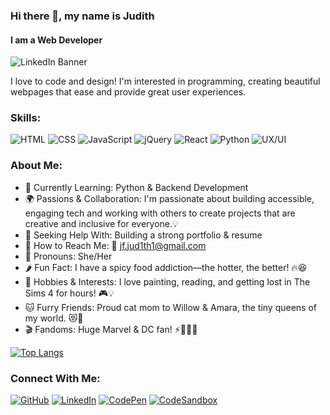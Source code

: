 ### Hi there 👋, my name is Judith 
#### I am a Web Developer 
![LinkedIn Banner](https://github.com/user-attachments/assets/0905ba41-ba81-4976-b7ba-77f9d1e6e257)


I love to code and design! I'm interested in programming, creating beautiful webpages that ease and provide great user experiences. 

### Skills:  
![HTML](https://img.shields.io/badge/HTML5-F16529?style=for-the-badge&logo=html5&logoColor=white)  ![CSS](https://img.shields.io/badge/CSS3-2965F1?style=for-the-badge&logo=css3&logoColor=white)  ![JavaScript](https://img.shields.io/badge/JavaScript-F7DF1E?style=for-the-badge&logo=javascript&logoColor=black)  ![jQuery](https://img.shields.io/badge/jQuery-0769AD?style=for-the-badge&logo=jquery&logoColor=white)  ![React](https://img.shields.io/badge/React-00D8FF?style=for-the-badge&logo=react&logoColor=black)  ![Python](https://img.shields.io/badge/Python-FFD43B?style=for-the-badge&logo=python&logoColor=darkblue)  ![UX/UI](https://img.shields.io/badge/UX/UI-FF007F?style=for-the-badge&logo=figma&logoColor=white)  

### About Me:
- 🚀 Currently Learning: Python & Backend Development
- 🌍 Passions & Collaboration: I'm passionate about building accessible, engaging tech and working with others to create projects that are creative and inclusive for everyone.💡
- 📌 Seeking Help With: Building a strong portfolio & resume
- 💌 How to Reach Me: 📧 jf.jud1th1@gmail.com
- 🌈 Pronouns: She/Her
- 🌶️ Fun Fact: I have a spicy food addiction—the hotter, the better! 🔥😆
- 🎨 Hobbies & Interests: I love painting, reading, and getting lost in The Sims 4 for hours! 🎮💡
- 🐱 Furry Friends: Proud cat mom to Willow & Amara, the tiny queens of my world. 😻🐾
- 🎬 Fandoms: Huge Marvel & DC fan! ⚡🦸🏾‍♀️

[![Top Langs](https://github-readme-stats.vercel.app/api/top-langs/?username=Jud1th1)](https://github.com/anuraghazra/github-readme-stats)

### Connect With Me:
[![GitHub](https://img.shields.io/badge/GitHub-333333?style=for-the-badge&logo=github&logoColor=white)](https://github.com/Jud1th1)  [![LinkedIn](https://img.shields.io/badge/LinkedIn-%230077B5.svg?style=for-the-badge&logo=linkedin&logoColor=white)](https://www.linkedin.com/in/judith-jean-francoisdesigner/)  [![CodePen](https://img.shields.io/badge/CodePen-ffdd57?style=for-the-badge&logo=codepen&logoColor=black)](https://codepen.io/Jud1th1)  [![CodeSandbox](https://img.shields.io/badge/CodeSandbox-7900FF?style=for-the-badge&logo=codesandbox&logoColor=white)](https://codesandbox.io/u/Jud1th1)  



